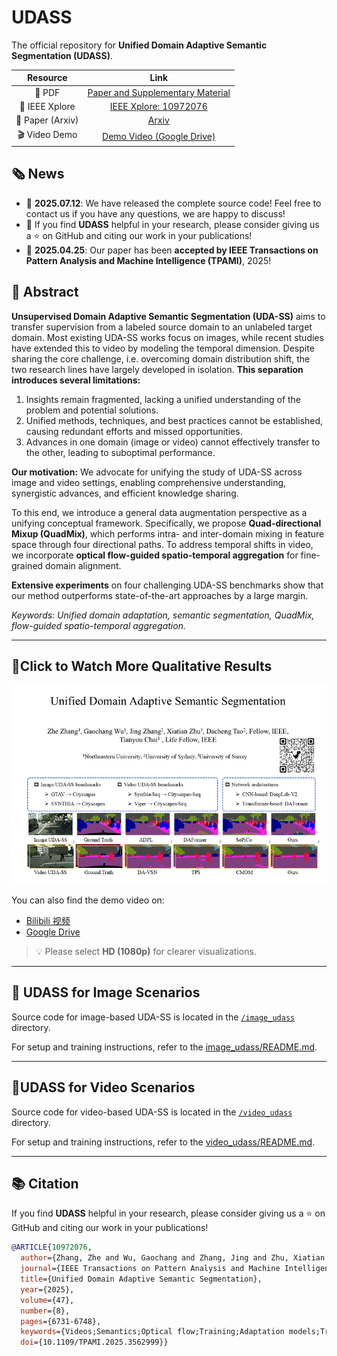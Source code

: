 # UDASS

The official repository for **Unified Domain Adaptive Semantic Segmentation (UDASS)**.

|    Resource     |                                                             Link                                                             |
| :-------------: | :--------------------------------------------------------------------------------------------------------------------------: |
|      📄 PDF      | [Paper and Supplementary Material](https://github.com/ZHE-SAPI/UDASS/blob/master/Paper%20and%20Supplementary%20Material.pdf) |
|  📄 IEEE Xplore  |                            [IEEE Xplore: 10972076](https://ieeexplore.ieee.org/document/10972076)                            |
| 📄 Paper (Arxiv) |                                          [Arxiv](https://arxiv.org/abs/2311.13254)                                           |
|  🎬 Video Demo   |       [Demo Video (Google Drive)](https://drive.google.com/file/d/1OT5GtsbC0CcW6aydBL27ADjve95YE5oj/view?usp=sharing)        |

## 🗞️ News

- 🎉 **2025.07.12**: We have released the complete source code! Feel free to contact us if you have any questions, we are happy to discuss!
- 🎉 If you find **UDASS** helpful in your research, please consider giving us a ⭐ on GitHub and citing our work in your publications!
- 🎉 **2025.04.25**: Our paper has been **accepted by IEEE Transactions on Pattern Analysis and Machine Intelligence (TPAMI)**, 2025!

## 📝 Abstract

**Unsupervised Domain Adaptive Semantic Segmentation (UDA-SS)** aims to transfer supervision from a labeled source domain to an unlabeled target domain. Most existing UDA-SS works focus on images, while recent studies have extended this to video by modeling the temporal dimension. Despite sharing the core challenge, i.e. overcoming domain distribution shift, the two research lines have largely developed in isolation. **This separation introduces several limitations:**

1. Insights remain fragmented, lacking a unified understanding of the problem and potential solutions.
2. Unified methods, techniques, and best practices cannot be established, causing redundant efforts and missed opportunities.
3. Advances in one domain (image or video) cannot effectively transfer to the other, leading to suboptimal performance.

**Our motivation:** We advocate for unifying the study of UDA-SS across image and video settings, enabling comprehensive understanding, synergistic advances, and efficient knowledge sharing.

To this end, we introduce a general data augmentation perspective as a unifying conceptual framework. Specifically, we propose **Quad-directional Mixup (QuadMix)**, which performs intra- and inter-domain mixing in feature space through four directional paths. To address temporal shifts in video, we incorporate **optical flow-guided spatio-temporal aggregation** for fine-grained domain alignment.

**Extensive experiments** on four challenging UDA-SS benchmarks show that our method outperforms state-of-the-art approaches by a large margin.

*Keywords: Unified domain adaptation, semantic segmentation, QuadMix, flow-guided spatio-temporal aggregation.*

---

## 🧩Click to Watch More Qualitative Results

[![Watch demo video](https://github.com/ZHE-SAPI/UDASS/blob/master/Unified-UDASS.jpg)](https://youtu.be/DgrZYkebhs0)

You can also find the demo video on:

- [Bilibili 视频](https://www.bilibili.com/video/BV1ZgtMejErB/?vd_source=ae767173839d1c3a41173ad40cc34d53)
- [Google Drive](https://drive.google.com/file/d/1OT5GtsbC0CcW6aydBL27ADjve95YE5oj/view?usp=sharing)

> 💡 Please select **HD (1080p)** for clearer visualizations.

---

## 🧩 UDASS for Image Scenarios

Source code for image-based UDA-SS is located in the [`/image_udass`](https://github.com/ZHE-SAPI/UDASS/tree/master/image_udass) directory.

For setup and training instructions, refer to the [image_udass/README.md](https://github.com/ZHE-SAPI/UDASS/tree/master/image_udass/seg/README.md).

---

## 🧩UDASS for Video Scenarios

Source code for video-based UDA-SS is located in the [`/video_udass`](https://github.com/ZHE-SAPI/UDASS/tree/master/video_udass) directory.

For setup and training instructions, refer to the [video_udass/README.md](https://github.com/ZHE-SAPI/UDASS/tree/master/video_udass/VIDEO/README.md).

---

## 📚 Citation

If you find **UDASS** helpful in your research, please consider giving us a ⭐ on GitHub and citing our work in your publications!

```bibtex
@ARTICLE{10972076,
  author={Zhang, Zhe and Wu, Gaochang and Zhang, Jing and Zhu, Xiatian and Tao, Dacheng and Chai, Tianyou},
  journal={IEEE Transactions on Pattern Analysis and Machine Intelligence},
  title={Unified Domain Adaptive Semantic Segmentation},
  year={2025},
  volume={47},
  number={8},
  pages={6731-6748},
  keywords={Videos;Semantics;Optical flow;Training;Adaptation models;Transformers;Optical mixing;Artificial intelligence;Semantic segmentation;Minimization;Unsupervised domain adaptation;semantic segmentation;unified adaptation;domain mixup},
  doi={10.1109/TPAMI.2025.3562999}}
```
